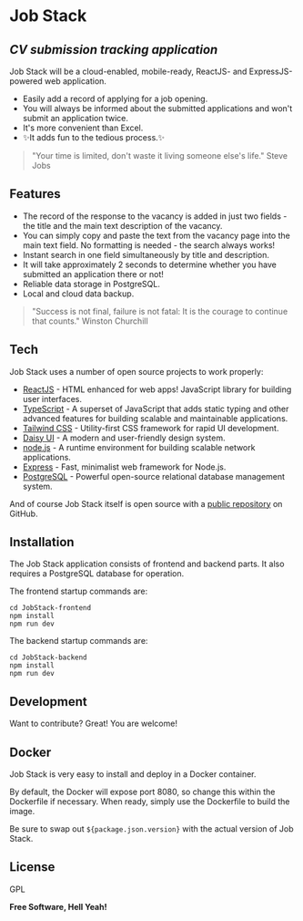 # Job Stack
## _CV submission tracking application_

Job Stack will be a cloud-enabled, mobile-ready,
ReactJS- and ExpressJS-powered web application.
- Easily add a record of applying for a job opening.
- You will always be informed about the submitted applications and won't submit an application twice.
- It's more convenient than Excel.
- ✨It adds fun to the tedious process.✨

>"Your time is limited, don't waste it living someone else's life." 
> Steve Jobs

## Features

- The record of the response to the vacancy is added in just two fields - the title and the main text description of the vacancy.
- You can simply copy and paste the text from the vacancy page into the main text field. No formatting is needed - the search always works!
- Instant search in one field simultaneously by title and description.
- It will take approximately 2 seconds to determine whether you have submitted an application there or not!
- Reliable data storage in PostgreSQL.
- Local and cloud data backup.

>"Success is not final, failure is not fatal: It is the courage to continue that counts."
>Winston Churchill

## Tech

Job Stack uses a number of open source projects to work properly:

- [ReactJS](https://react.dev/) - HTML enhanced for web apps! JavaScript library for building user interfaces.
- [TypeScript](https://www.typescriptlang.org/) - A superset of JavaScript that adds static typing and other advanced features for building scalable and maintainable applications.
- [Tailwind CSS](https://tailwindcss.com/) - Utility-first CSS framework for rapid UI development.
- [Daisy UI](https://daisyui.com/) - A modern and user-friendly design system.
- [node.js](https://nodejs.org/) - A runtime environment for building scalable network applications.
- [Express](https://expressjs.com/) - Fast, minimalist web framework for Node.js.
- [PostgreSQL](https://www.postgresql.org/) - Powerful open-source relational database management system.


And of course Job Stack itself is open source with a [public repository](https://github.com/Rizz071)
 on GitHub.

## Installation

The Job Stack application consists of frontend and backend parts. It also requires a PostgreSQL database for operation.

The frontend startup commands are:
```
cd JobStack-frontend
npm install
npm run dev
```

The backend startup commands are:
```
cd JobStack-backend
npm install
npm run dev
```

## Development

Want to contribute? Great!
You are welcome!


## Docker

Job Stack is very easy to install and deploy in a Docker container.

By default, the Docker will expose port 8080, so change this within the
Dockerfile if necessary. When ready, simply use the Dockerfile to
build the image.

Be sure to swap out `${package.json.version}` with the actual
version of Job Stack.

## License

GPL

**Free Software, Hell Yeah!**
